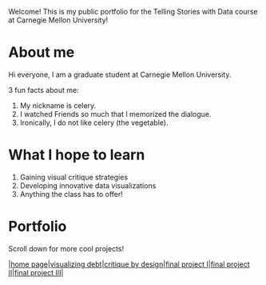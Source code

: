 Welcome! This is my public portfolio for the Telling Stories with Data course at Carnegie Mellon University!

# About me
Hi everyone, I am a graduate student at Carnegie Mellon University.

3 fun facts about me:
1. My nickname is celery.
2. I watched Friends so much that I memorized the dialogue.
3. Ironically, I do not like celery (the vegetable).

# What I hope to learn

1. Gaining visual critique strategies
2. Developing innovative data visualizations
3. Anything the class has to offer!

# Portfolio
Scroll down for more cool projects!

|[home page](https://celerysally.github.io/portfolio/home_page.md)|[visualizing debt](https://celerysally.github.io/portfolio/visualizing_debt.md)|[critique by design](https://celerysally.github.io/portfolio/critique_by_design.md)|[final project I](https://celerysally.github.io/portfolio/finalproject_I)|[final project II](https://celerysally.github.io/portfolio/finalproject_II)|[final project III](https://celerysally.github.io/portfolio/finalproject_III)|
